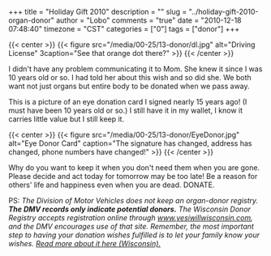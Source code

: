 +++
title = "Holiday Gift 2010"
description = ""
slug = "../holiday-gift-2010-organ-donor"
author = "Lobo"
comments = "true"
date = "2010-12-18 07:48:40"
timezone = "CST"
categories = ["0"]
tags = ["donor"]
+++

{{< center >}}
{{< figure src="/media/00-25/13-donor/dl.jpg" alt="Driving License" 3caption="See that orange dot there?" >}}
{{< /center >}}

I didn't have any problem communicating it to Mom. She knew it since I was 10 years old or so. I had told her about this wish and so did she. We both want not just organs but entire body to be donated when we pass away.

This is a picture of an eye donation card I signed nearly 15 years ago! (I must have been 10 years old or so.) I still have it in my wallet, I know it carries little value but I still keep it.

{{< center >}}
{{< figure src="/media/00-25/13-donor/EyeDonor.jpg" alt="Eye Donor Card" caption="The signature has changed, address has changed, phone numbers have changed!" >}}
{{< /center >}}


Why do you want to keep it when you don't need them when you are gone. Please decide and act today for tomorrow may be too late! Be a reason for others' life and happiness even when you are dead. DONATE.

PS: _The Division of Motor Vehicles does not keep an organ-donor registry. **The DMV records only indicate potential donors.** The Wisconsin Donor Registry accepts registration online through www.yesiwillwisconsin.com, and the DMV encourages use of that site. Remember, the most important step to having your donation wishes fulfilled is to let your family know your wishes. [Read more about it here (Wisconsin).](http://www.dot.wisconsin.gov/drivers/drivers/apply/donor.htm)_
